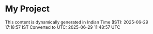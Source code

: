 # My Project

This content is dynamically generated in Indian Time (IST): 2025-06-29 17:18:57 IST
Converted to UTC: 2025-06-29 11:48:57 UTC
